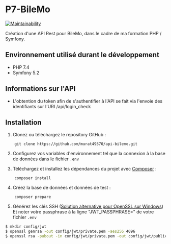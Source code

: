 # P7-BileMo

[![Maintainability](https://api.codeclimate.com/v1/badges/ffbadec3f8b12c957b82/maintainability)](https://codeclimate.com/github/murat49370/api-bilemo/maintainability)

Création d'une API Rest pour BileMo, dans le cadre de ma formation PHP / Symfony.

## Environnement utilisé durant le développement
* PHP 7.4
* Symfony 5.2

## Informations sur l'API
* L'obtention du token afin de s'authentifier à l'API se fait via l'envoie des identifiants sur l'URI /api/login_check

## Installation
1. Clonez ou téléchargez le repository GitHub :
```
    git clone https://github.com/murat49370/api-bilemo.git
```
2. Configurez vos variables d'environnement tel que la connexion à la base de données dans le fichier `.env`

3. Téléchargez et installez les dépendances du projet avec [Composer](https://getcomposer.org/download/) :
```
    composer install
```
4. Créez la base de données et données de test :
```
    composer prepare
```
5. Générez les clés SSH ([Solution alternative pour OpenSSL sur Windows](https://slproweb.com/products/Win32OpenSSL.html))
   Et noter votre passphrase à la ligne "JWT_PASSPHRASE=" de votre fichier `.env`
```bash
$ mkdir config/jwt
$ openssl genrsa -out config/jwt/private.pem -aes256 4096
$ openssl rsa -pubout -in config/jwt/private.pem -out config/jwt/public.pem
```

